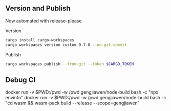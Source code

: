 ## Version and Publish

Now automated with release-please

Version
```bash
cargo install cargo-workspaces
cargo workspaces version custom 0.7.0 --no-git-commit
```

Publish
```bash
cargo workspaces publish --from-git --token $CARGO_TOKEN
```


## Debug CI
docker run -v $PWD:/pwd -w /pwd gengjiawen/node-build bash -c "npx envinfo"
docker run -v $PWD:/pwd -w /pwd gengjiawen/node-build bash -c "cd wasm && wasm-pack build --release --scope=gengjiawen"